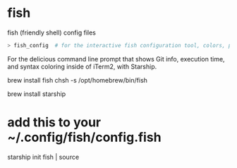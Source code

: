# fish

fish (friendly shell) config files

``` bash
> fish_config  # for the interactive fish configuration tool, colors, prompt
```

For the delicious command line prompt that shows Git info, execution time, and syntax
coloring inside of iTerm2, with Starship.

brew install fish
chsh -s /opt/homebrew/bin/fish

brew install starship

# add this to your ~/.config/fish/config.fish
starship init fish | source
